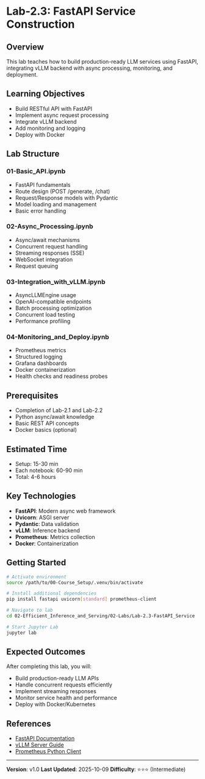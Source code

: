 # Lab-2.3: FastAPI Service Construction

## Overview

This lab teaches how to build production-ready LLM services using FastAPI, integrating vLLM backend with async processing, monitoring, and deployment.

## Learning Objectives

- Build RESTful API with FastAPI
- Implement async request processing
- Integrate vLLM backend
- Add monitoring and logging
- Deploy with Docker

## Lab Structure

### 01-Basic_API.ipynb
- FastAPI fundamentals
- Route design (POST /generate, /chat)
- Request/Response models with Pydantic
- Model loading and management
- Basic error handling

### 02-Async_Processing.ipynb
- Async/await mechanisms
- Concurrent request handling
- Streaming responses (SSE)
- WebSocket integration
- Request queuing

### 03-Integration_with_vLLM.ipynb
- AsyncLLMEngine usage
- OpenAI-compatible endpoints
- Batch processing optimization
- Concurrent load testing
- Performance profiling

### 04-Monitoring_and_Deploy.ipynb
- Prometheus metrics
- Structured logging
- Grafana dashboards
- Docker containerization
- Health checks and readiness probes

## Prerequisites

- Completion of Lab-2.1 and Lab-2.2
- Python async/await knowledge
- Basic REST API concepts
- Docker basics (optional)

## Estimated Time

- Setup: 15-30 min
- Each notebook: 60-90 min
- Total: 4-6 hours

## Key Technologies

- **FastAPI**: Modern async web framework
- **Uvicorn**: ASGI server
- **Pydantic**: Data validation
- **vLLM**: Inference backend
- **Prometheus**: Metrics collection
- **Docker**: Containerization

## Getting Started

```bash
# Activate environment
source /path/to/00-Course_Setup/.venv/bin/activate

# Install additional dependencies
pip install fastapi uvicorn[standard] prometheus-client

# Navigate to lab
cd 02-Efficient_Inference_and_Serving/02-Labs/Lab-2.3-FastAPI_Service

# Start Jupyter Lab
jupyter lab
```

## Expected Outcomes

After completing this lab, you will:
- Build production-ready LLM APIs
- Handle concurrent requests efficiently
- Implement streaming responses
- Monitor service health and performance
- Deploy with Docker/Kubernetes

## References

- [FastAPI Documentation](https://fastapi.tiangolo.com/)
- [vLLM Server Guide](https://docs.vllm.ai/en/latest/serving/openai_compatible_server.html)
- [Prometheus Python Client](https://github.com/prometheus/client_python)

---

**Version**: v1.0
**Last Updated**: 2025-10-09
**Difficulty**: ⭐⭐⭐ (Intermediate)
